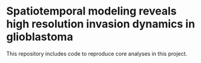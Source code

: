 # Spatiotemporal modeling reveals high resolution invasion dynamics in glioblastoma

This repository includes code to reproduce core analyses in this project.
